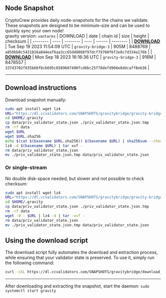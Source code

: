 ## Node Snapshot
CryptoCrew provides daily node-snapshots for the chains we validate. These snapshots are designed to be minimum-size and can be used to quickly sync your own node!  
gravity version: `vantares`
| DOWNLOAD | date | chain id | size | height | checksum |
| -------- | ---- | -------- | ---- | ------ | -------- |
| **[DOWNLOAD](https://dl.ccvalidators.com/SNAPSHOTS/gravitybridge/gravity-bridge-3_8488769.tar.lz4)** | Tue Sep 19 2023 11:54:09 UTC | `gravity-bridge-3` | 905M | 8488769 | `a850bb0c5431816a844eaf6aa3cc65d40868f97dcf79760f6f2e8c7d334a176b` |
| **[DOWNLOAD](https://dl.ccvalidators.com/SNAPSHOTS/gravitybridge/gravity-bridge-3_8478557.tar.lz4)** | Mon Sep 18 2023 16:16:36 UTC | `gravity-bridge-3` | 916M | 8478557 | `337d3702f835b60f8cb695c6589607490fcd6bc25f78defd966e8ddcaff8eb36` |

---

## Download instructions
Download snapshot manually:
```sh
sudo apt install wget lz4
URL="https://dl.ccvalidators.com/SNAPSHOTS/gravitybridge/gravity-bridge-3_8488769.tar.lz4"
cd $HOME/.gravity
cp data/priv_validator_state.json ./priv_validator_state.json.tmp
rm -rf data
wget $URL
wget $URL.sha256
echo $(cat $(basename $URL.sha256)) $(basename $URL) | sha256sum --check
lz4 -d $(basename $URL) | tar xvf -
rm data/priv_validator_state.json
mv ./priv_validator_state.json.tmp data/priv_validator_state.json
```

### Or single-stream
No double disk-space needed, but slower and not possible to check checksum:
```sh
sudo apt install wget lz4
URL="https://dl.ccvalidators.com/SNAPSHOTS/gravitybridge/gravity-bridge-3_8488769.tar.lz4"
cd $HOME/.gravity
cp data/priv_validator_state.json ./priv_validator_state.json.tmp
rm -rf data
wget -O - $URL | lz4 -d | tar -xvf -
rm data/priv_validator_state.json
mv ./priv_validator_state.json.tmp data/priv_validator_state.json
```





## Using the download script

The download script fully automates the download and extraction process, while ensuring that your validator state is preserved. To use it, simply run the following command:
```sh
curl -sSL https://dl.ccvalidators.com/SNAPSHOTS/gravitybridge/download_snapshot.sh | bash
```
---

After downloading and extracting the snapshot, start the daemon: `sudo systemctl start gravity`

